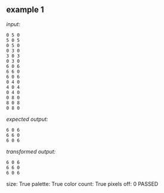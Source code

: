 
## example 1
*input:*
```
0 5 0
5 0 5
0 5 0
0 3 0
3 0 3
0 3 0
6 0 6
6 6 0
6 0 6
0 4 0
4 0 4
0 4 0
0 8 0
8 0 8
0 8 0
```
*expected output:*
```
6 0 6
6 6 0
6 0 6
```
*transformed output:*
```
6 0 6
6 6 0
6 0 6
```
size: True
palette: True
color count: True
pixels off: 0
PASSED
